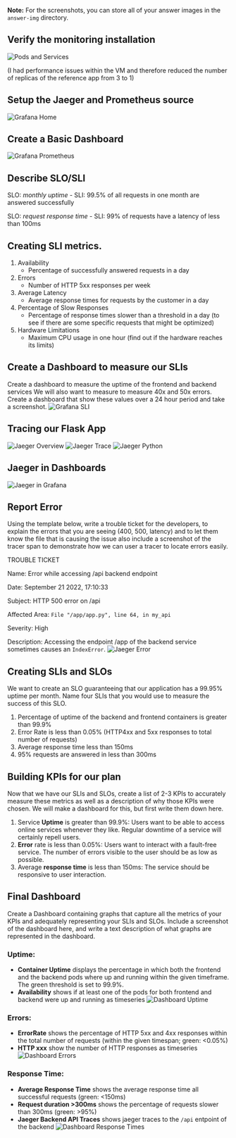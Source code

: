 **Note:** For the screenshots, you can store all of your answer images in the `answer-img` directory.

## Verify the monitoring installation
![Pods and Services](./answer-img/01_PodSvc.png)

(I had performance issues within the VM and therefore reduced the number of replicas of the reference app from 3 to 1)

## Setup the Jaeger and Prometheus source
![Grafana Home](./answer-img/02_Grafana-Home.png)

## Create a Basic Dashboard
![Grafana Prometheus](./answer-img/03_Grafana-Prometheus.png)

## Describe SLO/SLI
SLO: *monthly uptime* - SLI: 99.5% of all requests in one month are answered successfully

SLO: *request response time* - SLI: 99% of requests have a latency of less than 100ms

## Creating SLI metrics.
1. Availability
    - Percentage of successfully answered requests in a day
2. Errors
    - Number of HTTP 5xx responses per week
3. Average Latency
    - Average response times for requests by the customer in a day
4. Percentage of Slow Responses
    - Percentage of response times slower than a threshold in a day (to see if there are some specific requests that might be optimized)
5. Hardware Limitations
    - Maximum CPU usage in one hour (find out if the hardware reaches its limits)

## Create a Dashboard to measure our SLIs
Create a dashboard to measure the uptime of the frontend and backend services We will also want to measure to measure 40x and 50x errors. Create a dashboard that show these values over a 24 hour period and take a screenshot.
![Grafana SLI](./answer-img/04_Grafana-SLI.png)

## Tracing our Flask App
![Jaeger Overview](./answer-img/05_Jaeger.png)
![Jaeger Trace](./answer-img/06_Jaeger.png)
![Jaeger Python](./answer-img/07_Jaeger_Python.png)

## Jaeger in Dashboards
![Jaeger in Grafana](./answer-img/08_Grafana_Jaeger.png)

## Report Error
Using the template below, write a trouble ticket for the developers, to explain the errors that you are seeing (400, 500, latency) and to let them know the file that is causing the issue also include a screenshot of the tracer span to demonstrate how we can user a tracer to locate errors easily.

TROUBLE TICKET

Name: Error while accessing /api backend endpoint

Date: September 21 2022, 17:10:33

Subject: HTTP 500 error on /api

Affected Area: `File "/app/app.py", line 64, in my_api`

Severity: High

Description: Accessing the endpoint /app of the backend service sometimes causes an `IndexError`.
![Jaeger Error](./answer-img/09_Jaeger_Error.png)


## Creating SLIs and SLOs
We want to create an SLO guaranteeing that our application has a 99.95% uptime per month. Name four SLIs that you would use to measure the success of this SLO.


1. Percentage of uptime of the backend and frontend containers is greater than 99.9%
2. Error Rate is less than 0.05% (HTTP4xx and 5xx responses to total number of requests)
3. Average response time less than 150ms
4. 95% requests are answered in less than 300ms


## Building KPIs for our plan
Now that we have our SLIs and SLOs, create a list of 2-3 KPIs to accurately measure these metrics as well as a description of why those KPIs were chosen. We will make a dashboard for this, but first write them down here.

1. Service **Uptime** is greater than 99.9%: Users want to be able to access online services whenever they like. Regular downtime of a service will certainly repell users.
2. **Error** rate is less than 0.05%: Users want to interact with a fault-free service. The number of errors visible to the user should be as low as possible.
3. Average **response time** is less than 150ms: The service should be responsive to user interaction. 

## Final Dashboard
Create a Dashboard containing graphs that capture all the metrics of your KPIs and adequately representing your SLIs and SLOs. Include a screenshot of the dashboard here, and write a text description of what graphs are represented in the dashboard.  

### Uptime:
- **Container Uptime** displays the percentage in which both the frontend and the backend pods where up and running within the given timeframe. The green threshold is set to 99.9%.
- **Availability** shows if at least one of the pods for both frontend and backend were up and running as timeseries
![Dashboard Uptime](./answer-img/10_Grafana_Uptime.png)

### Errors:
- **ErrorRate** shows the percentage of HTTP 5xx and 4xx responses within the total number of requests (within the given timespan; green: <0.05%)
- **HTTP xxx** show the number of HTTP responses as timeseries
![Dashboard Errors](./answer-img/11_Grafana_Errors.png)

### Response Time:
- **Average Response Time** shows the average response time all successful requests (green: <150ms)
- **Request duration >300ms** shows the percentage of requests slower than 300ms (green: >95%)
- **Jaeger Backend API Traces** shows jaeger traces to the `/api` entpoint of the backend
![Dashboard Response Times](./answer-img/12_Grafana_Response.png)